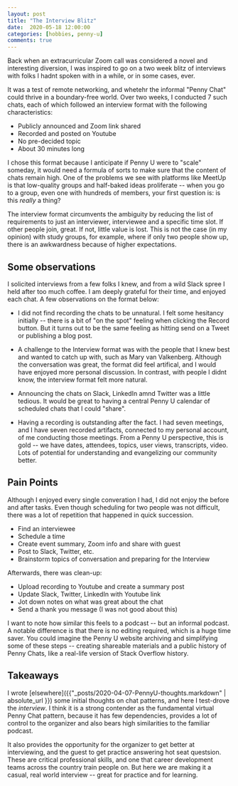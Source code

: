 ```yaml
---
layout: post
title: "The Interview Blitz"
date:  2020-05-18 12:00:00
categories: [hobbies, penny-u]
comments: true
---
```


Back when an extracurricular Zoom call was considered a novel and interesting
diversion, I was inspired to go on a two week blitz of interviews with folks
I hadnt spoken with in a while, or in some cases, ever.

It was a test of remote networking, and whetehr the informal "Penny Chat" could
thrive in a boundary-free world. Over two weeks, I conducted 7 such chats, each 
of which followed an interview format with the following characteristics:

- Publicly announced and Zoom link shared
- Recorded and posted on Youtube
- No pre-decided topic
- About 30 minutes long

I chose this format because I anticipate if Penny U were to "scale" someday, it
would need a formula of sorts to make sure that the content of chats remain
high. One of the problems we see with platforms like MeetUp is that low-quality
groups and half-baked ideas proliferate -- when you go to a group, even one with
hundreds of members, your first question is: is this *really* a thing?

The interview format circumvents the ambiguity by reducing the list of requirements to 
just an interviewer, interviewee and a specific time slot. If other people join,
great. If not, little value is lost. This is not the case (in my opinion) with
study groups, for example, where if only two people show up, there is an
awkwardness because of higher expectations.

## Some observations

I solicited interviews from a few folks I knew, and from a wild Slack spree I
held after too much coffee. I am deeply grateful for their time, and enjoyed
each chat. A few observations on the format below:

- I did not find recording the chats to be unnatural. I felt some
hesitancy initially -- there is a bit of "on the spot" feeling when clicking the
Record button. But it turns out to be the same feeling as hitting send on a Tweet
or publishing a blog post.

- A challenge to the Interview format was with the people that I knew best and
wanted to catch up with, such as Mary van Valkenberg. Although the conversation
was great, the format did feel artifical, and I would have enjoyed more personal
discussion. In contrast, with people I didnt know, the interview format felt more natural.

- Announcing the chats on Slack, LinkedIn amnd Twitter was a little tedious. It would be
great to having a central Penny U calendar of scheduled chats that I could "share".

- Having a recording is outstanding after the fact. I had seven meetings, and I
have seven recorded artifacts, connected to my personal account, of me conducting
those meetings. From a Penny U perspective, this is gold -- we have dates,
attendees, topics, user views, transcripts, video. Lots of potential for
understanding and evangelizing our community better.

## Pain Points

Although I enjoyed every single converation I had, I did not enjoy the before
and after tasks. Even though scheduling for two people was not difficult, there
was a lot of repetition that happened in quick succession. 

- Find an interviewee
- Schedule a time
- Create event summary, Zoom info and share with guest
- Post to Slack, Twitter, etc.
- Brainstorm topics of conversation and preparing for the Interview

Afterwards, there was clean-up:

- Upload recording to Youtube and create a summary post
- Update Slack, Twitter, LinkedIn with Youtube link
- Jot down notes on what was great about the chat
- Send a thank you message (I was not good about this)

I want to note how similar this feels to a podcast -- but an informal podcast.
A notable difference is that there is no editing required, which is a huge time
saver. You could imagine the Penny U website archiving and simplifying some of
these steps -- creating shareable materials and a public history of Penny Chats,
like a real-life version of Stack Overflow history.

## Takeaways

I wrote [elsewhere]({{"_posts/2020-04-07-PennyU-thoughts.markdown" | absolute_url }})
some initial thoughts on chat patterns, and here I test-drove the *interview*.
I think it is a strong contender as the fundamental virtual Penny Chat pattern,
because it has few dependencies, provides a lot of control to the organizer 
and also bears high similarities to the familiar podcast.

It also provides the opportunity for the organizer to get better at interviewing,
and the guest to get practice answering hot seat questsion. These are critical
professional skills, and one that career development teams across the country
train people on. But here we are making it a casual, real world interview -- 
great for practice and for learning.
